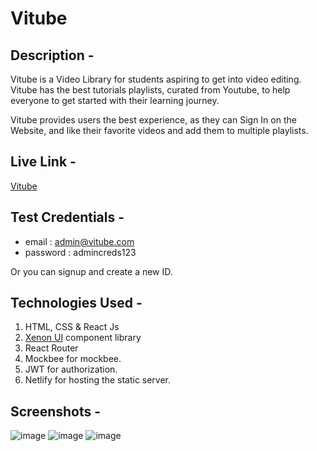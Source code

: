 # Vitube

## Description -

Vitube is a Video Library for students aspiring to get into video editing. Vitube has the best tutorials playlists, curated from Youtube, to help everyone to get started with their learning journey.

Vitube provides users the best experience, as they can Sign In on the Website, and like their favorite videos and add them to multiple playlists.

## Live Link -

[Vitube](https://vitube-app.netlify.app)

## Test Credentials -

- email : admin@vitube.com
- password : admincreds123

Or you can signup and create a new ID.

## Technologies Used -

1. HTML, CSS & React Js
2. [Xenon UI](https://xenon-ui.netlify.app) component library
3. React Router
4. Mockbee for mockbee.
5. JWT for authorization.
6. Netlify for hosting the static server.

## Screenshots -
![image](https://user-images.githubusercontent.com/62254807/162022168-84c3abe3-658d-415f-a9c8-be4d56ead8b5.png)
![image](https://user-images.githubusercontent.com/62254807/162022314-439465e2-9f05-4a98-93c4-ab58073b9e30.png)
![image](https://user-images.githubusercontent.com/62254807/162022344-ec8e0719-8340-4bf3-b64c-fd1a163229e9.png)
